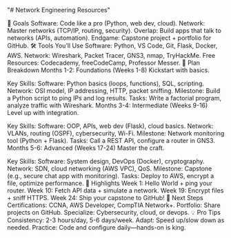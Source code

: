 "# Network Engineering Resources" 

🎯 Goals
Software: Code like a pro (Python, web dev, cloud).
Network: Master networks (TCP/IP, routing, security).
Overlap: Build apps that talk to networks (APIs, automation).
Endgame: Capstone project + portfolio for GitHub.
🛠️ Tools You’ll Use
Software: Python, VS Code, Git, Flask, Docker, AWS.
Network: Wireshark, Packet Tracer, GNS3, nmap, TryHackMe.
Free Resources: Codecademy, freeCodeCamp, Professor Messer.
📅 Plan Breakdown
Months 1-2: Foundations (Weeks 1-8)
Kickstart with basics.

Key Skills:
Software: Python basics (loops, functions), SQL, scripting.
Network: OSI model, IP addressing, HTTP, packet sniffing.
Milestone: Build a Python script to ping IPs and log results.
Tasks: Write a factorial program, analyze traffic with Wireshark.
Months 3-4: Intermediate (Weeks 9-16)
Level up with integration.

Key Skills:
Software: OOP, APIs, web dev (Flask), cloud basics.
Network: VLANs, routing (OSPF), cybersecurity, Wi-Fi.
Milestone: Network monitoring tool (Python + Flask).
Tasks: Call a REST API, configure a router in GNS3.
Months 5-6: Advanced (Weeks 17-24)
Master the craft.

Key Skills:
Software: System design, DevOps (Docker), cryptography.
Network: SDN, cloud networking (AWS VPC), QoS.
Milestone: Capstone (e.g., secure chat app with monitoring).
Tasks: Deploy to AWS, encrypt a file, optimize performance.
🌟 Highlights
Week 1: Hello World + ping your router.
Week 10: Fetch API data + simulate a network.
Week 19: Encrypt files + sniff HTTPS.
Week 24: Ship your capstone to GitHub!
🚀 Next Steps
Certifications: CCNA, AWS Developer, CompTIA Network+.
Portfolio: Share projects on GitHub.
Specialize: Cybersecurity, cloud, or devops.
💡 Pro Tips
Consistency: 2-3 hours/day, 5-6 days/week.
Adapt: Speed up/slow down as needed.
Practice: Code and configure daily—hands-on is king.
